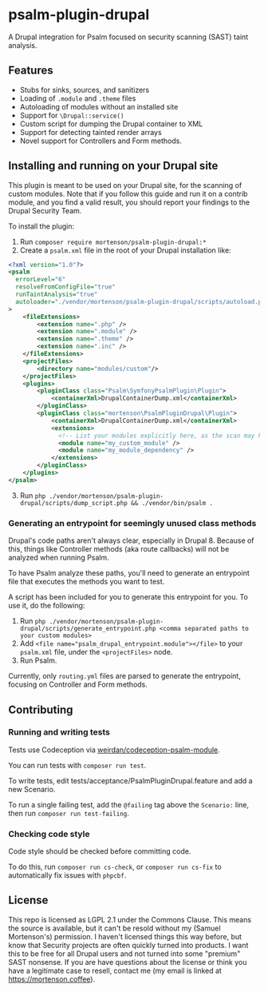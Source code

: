 # psalm-plugin-drupal

A Drupal integration for Psalm focused on security scanning (SAST) taint
analysis.

## Features

- Stubs for sinks, sources, and sanitizers
- Loading of `.module` and `.theme` files
- Autoloading of modules without an installed site
- Support for `\Drupal::service()`
- Custom script for dumping the Drupal container to XML
- Support for detecting tainted render arrays
- Novel support for Controllers and Form methods.

## Installing and running on your Drupal site

This plugin is meant to be used on your Drupal site, for the scanning of custom
modules. Note that if you follow this guide and run it on a contrib module, and
you find a valid result, you should report your findings to the Drupal Security
Team.

To install the plugin:

1. Run `composer require mortenson/psalm-plugin-drupal:*`
2. Create a `psalm.xml` file in the root of your Drupal installation like:
```xml
<?xml version="1.0"?>
<psalm
  errorLevel="6"
  resolveFromConfigFile="true"
  runTaintAnalysis="true"
  autoloader="./vendor/mortenson/psalm-plugin-drupal/scripts/autoload.php"
>
    <fileExtensions>
        <extension name=".php" />
        <extension name=".module" />
        <extension name=".theme" />
        <extension name=".inc" />
    </fileExtensions>
    <projectFiles>
        <directory name="modules/custom"/>
    </projectFiles>
    <plugins>
        <pluginClass class="Psalm\SymfonyPsalmPlugin\Plugin">
            <containerXml>DrupalContainerDump.xml</containerXml>
        </pluginClass>
        <pluginClass class="mortenson\PsalmPluginDrupal\Plugin">
            <containerXml>DrupalContainerDump.xml</containerXml>
            <extensions>
              <!-- List your modules explicitly here, as the scan may happen without a database -->
              <module name="my_custom_module" />
              <module name="my_module_dependency" />
            </extensions>
        </pluginClass>
    </plugins>
</psalm>
```
3. Run `php ./vendor/mortenson/psalm-plugin-drupal/scripts/dump_script.php && ./vendor/bin/psalm .`

### Generating an entrypoint for seemingly unused class methods

Drupal's code paths aren't always clear, especially in Drupal 8. Because of
this, things like Controller methods (aka route callbacks) will not be
analyzed when running Psalm.

To have Psalm analyze these paths, you'll need to generate an entrypoint file
that executes the methods you want to test.

A script has been included for you to generate this entrypoint for you. To use
it, do the following:

1. Run `php ./vendor/mortenson/psalm-plugin-drupal/scripts/generate_entrypoint.php <comma separated paths to your custom modules>`
2. Add `<file name="psalm_drupal_entrypoint.module"></file>` to your
`psalm.xml` file, under the `<projectFiles>` node.
3. Run Psalm.

Currently, only `routing.yml` files are parsed to generate the entrypoint,
focusing on Controller and Form methods.

## Contributing

### Running and writing tests

Tests use Codeception via [weirdan/codeception-psalm-module].

You can run tests with `composer run test`.

To write tests, edit tests/acceptance/PsalmPluginDrupal.feature and add a new
Scenario.

To run a single failing test, add the `@failing` tag above the `Scenario:` 
line, then run `composer run test-failing`.

### Checking code style

Code style should be checked before committing code.

To do this, run `composer run cs-check`, or `composer run cs-fix` to
automatically fix issues with `phpcbf`.

## License

This repo is licensed as LGPL 2.1 under the Commons Clause. This means the
source is available, but it can't be resold without my (Samuel Mortenson's)
permission. I haven't licensed things this way before, but know that Security
projects are often quickly turned into products. I want this to be free for all
Drupal users and not turned into some "premium" SAST nonsense. If you are
have questions about the license or think you have a legitimate case to resell,
contact me (my email is linked at https://mortenson.coffee).

[weirdan/codeception-psalm-module]: https://github.com/weirdan/codeception-psalm-module

